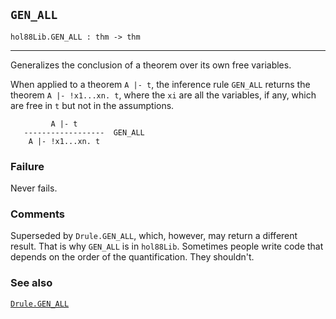 ## `GEN_ALL`

``` hol4
hol88Lib.GEN_ALL : thm -> thm
```

------------------------------------------------------------------------

Generalizes the conclusion of a theorem over its own free variables.

When applied to a theorem `A |- t`, the inference rule `GEN_ALL` returns
the theorem `A |- !x1...xn. t`, where the `xi` are all the variables, if
any, which are free in `t` but not in the assumptions.

``` hol4
         A |- t
   ------------------  GEN_ALL
    A |- !x1...xn. t
```

### Failure

Never fails.

### Comments

Superseded by `Drule.GEN_ALL`, which, however, may return a different
result. That is why `GEN_ALL` is in `hol88Lib`. Sometimes people write
code that depends on the order of the quantification. They shouldn't.

### See also

[`Drule.GEN_ALL`](#Drule.GEN_ALL)
